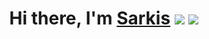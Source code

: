 <h1 align="center">Hi there, I'm <a href="https://t.me/sarkisio" target="_blank">Sarkis</a> 
<img src="https://img.shields.io/badge/JavaScript-005571?style=for-the-badge&logo=javascript&logoColor=yellow" />
<img src="https://img.shields.io/badge/react-005571?style=for-the-badge&logo=react&logoColor=61DAFB" />

